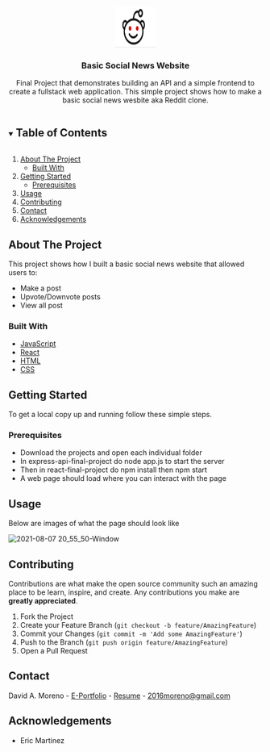 <!--
*** Thanks for checking out the Best-README-Template. If you have a suggestion
*** that would make this better, please fork the repo and create a pull request
*** or simply open an issue with the tag "enhancement".
*** Thanks again! Now go create something AMAZING! :D
***
***
***
*** To avoid retyping too much info. Do a search and replace for the following:
*** github_username, repo_name, twitter_handle, email, project_title, project_description
-->



<!-- PROJECT SHIELDS -->
<!--
*** I'm using markdown "reference style" links for readability.
*** Reference links are enclosed in brackets [ ] instead of parentheses ( ).
*** See the bottom of this document for the declaration of the reference variables
*** for contributors-url, forks-url, etc. This is an optional, concise syntax you may use.
*** https://www.markdownguide.org/basic-syntax/#reference-style-links
-->

<!-- PROJECT LOGO -->
<br />
<p align="center">
  <a href="https://github.com/github_username/repo_name">
    <img src="assets/reddit.png" alt="Logo" width="80" height="80">
  </a>

  <h3 align="center">Basic Social News Website</h3>

  <p align="center">
    Final Project that demonstrates building an API and a simple frontend to create a fullstack web application. This simple project shows how to make a basic social news wesbite aka Reddit clone.  
    <br />
    
  </p>
</p>



<!-- TABLE OF CONTENTS -->
<details open="open">
  <summary><h2 style="display: inline-block">Table of Contents</h2></summary>
  <ol>
    <li>
      <a href="#about-the-project">About The Project</a>
      <ul>
        <li><a href="#built-with">Built With</a></li>
      </ul>
    </li>
    <li>
      <a href="#getting-started">Getting Started</a>
      <ul>
        <li><a href="#prerequisites">Prerequisites</a></li>
      </ul>
    </li>
    <li><a href="#usage">Usage</a></li>
    <li><a href="#contributing">Contributing</a></li>
    <li><a href="#contact">Contact</a></li>
    <li><a href="#acknowledgements">Acknowledgements</a></li>
  </ol>
</details>



<!-- ABOUT THE PROJECT -->
## About The Project

This project shows how I built a basic social news website that allowed users to:
- Make a post
- Upvote/Downvote posts
- View all post

### Built With

* [JavaScript](https://www.javascript.com/)
* [React](https://reactjs.org/)
* [HTML](https://html.com/)
* [CSS](https://www.w3schools.com/css/)


<!-- GETTING STARTED -->
## Getting Started

To get a local copy up and running follow these simple steps.

### Prerequisites

* Download the projects and open each individual folder
* In express-api-final-project do node app.js to start the server
* Then in react-final-project do npm install then npm start
* A web page should load where you can interact with the page


<!-- USAGE EXAMPLES -->
## Usage

Below are images of what the page should look like

![2021-08-07 20_55_50-Window](https://user-images.githubusercontent.com/30539117/128618341-46c950c8-2489-4d09-be08-c483b3262640.png)



<!-- CONTRIBUTING -->
## Contributing

Contributions are what make the open source community such an amazing place to be learn, inspire, and create. Any contributions you make are **greatly appreciated**.

1. Fork the Project
2. Create your Feature Branch (`git checkout -b feature/AmazingFeature`)
3. Commit your Changes (`git commit -m 'Add some AmazingFeature'`)
4. Push to the Branch (`git push origin feature/AmazingFeature`)
5. Open a Pull Request

<!-- CONTACT -->
## Contact

David A. Moreno - [E-Portfolio](https://2016moreno.github.io/) - [Resume](https://drive.google.com/file/d/1w3FQBWkQdnysgJzVBpL5S7BzJvY6VyfC/view?usp=sharing) - 2016moreno@gmail.com


<!-- ACKNOWLEDGEMENTS -->
## Acknowledgements

* Eric Martinez





<!-- MARKDOWN LINKS & IMAGES -->
<!-- https://www.markdownguide.org/basic-syntax/#reference-style-links -->
[contributors-shield]: https://img.shields.io/github/contributors/github_username/repo.svg?style=for-the-badge
[contributors-url]: https://github.com/github_username/repo/graphs/contributors
[forks-shield]: https://img.shields.io/github/forks/github_username/repo.svg?style=for-the-badge
[forks-url]: https://github.com/github_username/repo/network/members
[stars-shield]: https://img.shields.io/github/stars/github_username/repo.svg?style=for-the-badge
[stars-url]: https://github.com/github_username/repo/stargazers
[issues-shield]: https://img.shields.io/github/issues/github_username/repo.svg?style=for-the-badge
[issues-url]: https://github.com/github_username/repo/issues
[license-shield]: https://img.shields.io/github/license/github_username/repo.svg?style=for-the-badge
[license-url]: https://github.com/github_username/repo/blob/master/LICENSE.txt
[linkedin-shield]: https://img.shields.io/badge/-LinkedIn-black.svg?style=for-the-badge&logo=linkedin&colorB=555
[linkedin-url]: https://linkedin.com/in/github_username
